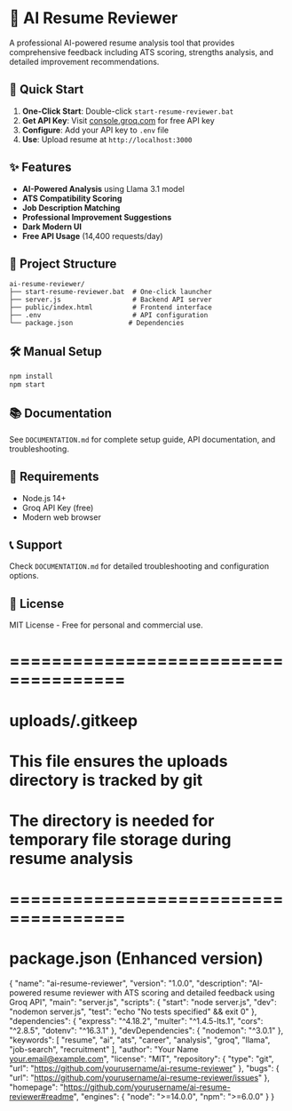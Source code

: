 # 🤖 AI Resume Reviewer

A professional AI-powered resume analysis tool that provides comprehensive feedback including ATS scoring, strengths analysis, and detailed improvement recommendations.

## 🚀 Quick Start

1. **One-Click Start**: Double-click `start-resume-reviewer.bat`
2. **Get API Key**: Visit [console.groq.com](https://console.groq.com) for free API key
3. **Configure**: Add your API key to `.env` file
4. **Use**: Upload resume at `http://localhost:3000`

## ✨ Features

- **AI-Powered Analysis** using Llama 3.1 model
- **ATS Compatibility Scoring**
- **Job Description Matching**
- **Professional Improvement Suggestions**
- **Dark Modern UI**
- **Free API Usage** (14,400 requests/day)

## 📁 Project Structure

```
ai-resume-reviewer/
├── start-resume-reviewer.bat  # One-click launcher
├── server.js                  # Backend API server
├── public/index.html          # Frontend interface
├── .env                       # API configuration
└── package.json              # Dependencies
```

## 🛠 Manual Setup

```bash
npm install
npm start
```

## 📚 Documentation

See `DOCUMENTATION.md` for complete setup guide, API documentation, and troubleshooting.

## 🔧 Requirements

- Node.js 14+
- Groq API Key (free)
- Modern web browser

## 📞 Support

Check `DOCUMENTATION.md` for detailed troubleshooting and configuration options.

## 📄 License

MIT License - Free for personal and commercial use.

# =====================================

# uploads/.gitkeep
# This file ensures the uploads directory is tracked by git
# The directory is needed for temporary file storage during resume analysis

# =====================================

# package.json (Enhanced version)
{
  "name": "ai-resume-reviewer",
  "version": "1.0.0",
  "description": "AI-powered resume reviewer with ATS scoring and detailed feedback using Groq API",
  "main": "server.js",
  "scripts": {
    "start": "node server.js",
    "dev": "nodemon server.js",
    "test": "echo \"No tests specified\" && exit 0"
  },
  "dependencies": {
    "express": "^4.18.2",
    "multer": "^1.4.5-lts.1",
    "cors": "^2.8.5",
    "dotenv": "^16.3.1"
  },
  "devDependencies": {
    "nodemon": "^3.0.1"
  },
  "keywords": [
    "resume",
    "ai",
    "ats",
    "career",
    "analysis",
    "groq",
    "llama",
    "job-search",
    "recruitment"
  ],
  "author": "Your Name <your.email@example.com>",
  "license": "MIT",
  "repository": {
    "type": "git",
    "url": "https://github.com/yourusername/ai-resume-reviewer"
  },
  "bugs": {
    "url": "https://github.com/yourusername/ai-resume-reviewer/issues"
  },
  "homepage": "https://github.com/yourusername/ai-resume-reviewer#readme",
  "engines": {
    "node": ">=14.0.0",
    "npm": ">=6.0.0"
  }
}
